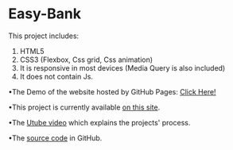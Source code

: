 # Easy-Bank

This project includes:

1. HTML5 
2. CSS3 (Flexbox, Css grid, Css animation) 
3. It is responsive in most devices (Media Query is also included)
4. It does not contain Js.


•The Demo of the website hosted by GitHub Pages: [Click Here!](https://yasaman-ghobadi.github.io/Easy-Bank/)

•This project is currently available [on this site](https://www.frontendmentor.io/challenges/easybank-landing-page-WaUhkoDN).

•The [Utube video](https://www.youtube.com/watch?v=qkYsiVcvb1o) which explains the projects' process.

•The [source code](https://github.com/zinotrust/easybank) in GitHub.




